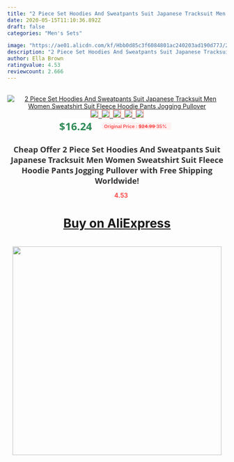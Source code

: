 ```yaml
---
title: "2 Piece Set Hoodies And Sweatpants Suit Japanese Tracksuit Men Women Sweatshirt Suit Fleece Hoodie Pants Jogging Pullover"
date: 2020-05-15T11:10:36.892Z
draft: false
categories: "Men's Sets"

image: "https://ae01.alicdn.com/kf/Hbb0d85c3f6084801ac240203ad190d77J/2-Piece-Set-Hoodies-And-Sweatpants-Suit-Japanese-Tracksuit-Men-Women-Sweatshirt-Suit-Fleece-Hoodie-Pants.jpg"
description: "2 Piece Set Hoodies And Sweatpants Suit Japanese Tracksuit Men Women Sweatshirt Suit Fleece Hoodie Pants Jogging Pullover"
author: Ella Brown
ratingvalue: 4.53
reviewcount: 2.666
---
```

<br>
<div style="text-align: center;">
<a href="https://s.click.aliexpress.com/e/_ADcUIh" target="_blank" rel="nofollow noopener noreferrer"><img alt="2 Piece Set Hoodies And Sweatpants Suit Japanese Tracksuit Men Women Sweatshirt Suit Fleece Hoodie Pants Jogging Pullover" class="magnifier-image" src="https://ae01.alicdn.com/kf/Hbb0d85c3f6084801ac240203ad190d77J/2-Piece-Set-Hoodies-And-Sweatpants-Suit-Japanese-Tracksuit-Men-Women-Sweatshirt-Suit-Fleece-Hoodie-Pants.jpg_640x640.jpg">
<br>
<img style="border:1px solid salmon" src="https://ae01.alicdn.com/kf/Hbb0d85c3f6084801ac240203ad190d77J/2-Piece-Set-Hoodies-And-Sweatpants-Suit-Japanese-Tracksuit-Men-Women-Sweatshirt-Suit-Fleece-Hoodie-Pants.jpg_120x120.jpg">&nbsp;&nbsp;<img style="border:1px solid salmon" src="https://ae01.alicdn.com/kf/H5ed0de2b3bad49aeada2809ee4ec2c20A/2-Piece-Set-Hoodies-And-Sweatpants-Suit-Japanese-Tracksuit-Men-Women-Sweatshirt-Suit-Fleece-Hoodie-Pants.jpg_120x120.jpg">&nbsp;&nbsp;<img style="border:1px solid salmon" src="https://ae01.alicdn.com/kf/Hdea331bdda27492988327f570a5a7d79p/2-Piece-Set-Hoodies-And-Sweatpants-Suit-Japanese-Tracksuit-Men-Women-Sweatshirt-Suit-Fleece-Hoodie-Pants.jpg_120x120.jpg">&nbsp;&nbsp;<img style="border:1px solid salmon" src="https://ae01.alicdn.com/kf/H6d98db02104c484cad85628d6410ccad5/2-Piece-Set-Hoodies-And-Sweatpants-Suit-Japanese-Tracksuit-Men-Women-Sweatshirt-Suit-Fleece-Hoodie-Pants.jpg_120x120.jpg">&nbsp;&nbsp;<img style="border:1px solid salmon" src="https://ae01.alicdn.com/kf/H435e3b8b13384f4fb7dc4b03c361b916b/2-Piece-Set-Hoodies-And-Sweatpants-Suit-Japanese-Tracksuit-Men-Women-Sweatshirt-Suit-Fleece-Hoodie-Pants.jpg_120x120.jpg"></a></div><br0>
<div style="text-align: center;"><span style="background-color: white; border: 0px; box-sizing: border-box; color: seagreen; display: inline-block; font-family: &quot;open sans&quot; , &quot;arial&quot; , &quot;helvetica&quot; , sans-serif , &quot;heiti&quot;; font-size: 24px; font-stretch: inherit; font-weight: 700; line-height: inherit; margin: 0px 10px 0px 0px; padding: 0px; vertical-align: middle;">$16.24 </span>
<span style="background: rgb(255 , 241 , 241); border-radius: 3px; border: 0px; box-sizing: border-box; color: #ff4747; display: inline-block; font-family: inherit; font-size: 12px; font-stretch: inherit; font-style: inherit; font-variant: inherit; font-weight: 600; line-height: inherit; margin: 0px; padding: 2px 5px; transform: scale(0.9); vertical-align: middle;">Original Price : <b style="text-decoration: line-through;">$24.99 </b> 35%&nbsp;&nbsp;</span></div>
<h1 style="color: #333333; display: inline-block; font-family: &quot;open sans&quot; , &quot;arial&quot; , &quot;helvetica&quot; , sans-serif , &quot;heiti&quot;; font-size: 18px; font-stretch: inherit; font-weight: 700; text-align: center;">Cheap Offer 2 Piece Set Hoodies And Sweatpants Suit Japanese Tracksuit Men Women Sweatshirt Suit Fleece Hoodie Pants Jogging Pullover with Free Shipping Worldwide!</h1>
<div style="color: #ff4747; text-align: center;">
<img src="https://4.bp.blogspot.com/-M0ZcTcb-5uY/XleCXlxnR4I/AAAAAAAAAEc/OrjgMkXV1oMQFaCRZj5HQwOCBcu3w1FegCPcBGAYYCw/s1600/star.png" style="height: 15px;">&nbsp;<b>4.53</b></div>
<div class="button_cont" align="center"><a class="buynow_a" href="https://s.click.aliexpress.com/e/_ADcUIh" target="_blank" rel="nofollow noopener noreferrer"><H1>Buy on AliExpress</H1></a></div><br>
<div class="separator" style="clear: both; text-align: center;">
<img src="https://lh3.googleusercontent.com/-pTy5HemUv9M/XlePHvY0dAI/AAAAAAAAAE4/0nX5iRUoIWY8eMW9Dpxeirr157OZliDIgCLcBGAsYHQ/s1600/badge.gif" width="480">
</div>
